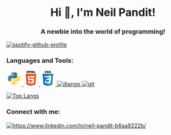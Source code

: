 <h1 align="center">Hi 👋, I'm Neil Pandit!</h1>
<h3 align="center">A newbie into the world of programming!</h3>

[![spotify-github-profile](https://spotify-github-profile.kittinanx.com/api/view?uid=91in8z8o7kg9n9s0h3niwuwey&cover_image=true&theme=novatorem&show_offline=false&background_color=121212&interchange=false&bar_color=559daa&bar_color_cover=true)](https://github.com/kittinan/spotify-github-profile)

<h3 align="left">Languages and Tools:</h3>
<p align="left"> <a href="https://www.python.org" target="_blank" rel="noreferrer"> <img src="https://raw.githubusercontent.com/devicons/devicon/master/icons/python/python-original.svg" alt="python" width="40" height="40"/> </a> <a href="https://www.w3.org/html/" target="_blank" rel="noreferrer"> <img src="https://raw.githubusercontent.com/devicons/devicon/master/icons/html5/html5-original-wordmark.svg" alt="html5" width="40" height="40"/> </a> <a href="https://www.w3schools.com/css/" target="_blank" rel="noreferrer"> <img src="https://raw.githubusercontent.com/devicons/devicon/master/icons/css3/css3-original-wordmark.svg" alt="css3" width="40" height="40"/> </a> <a href="https://www.djangoproject.com/" target="_blank" rel="noreferrer"> <img src="https://cdn.worldvectorlogo.com/logos/django.svg" alt="django" width="40" height="40"/> </a> 
<a href="https://git-scm.com/" target="_blank" rel="noreferrer"> <img src="https://www.vectorlogo.zone/logos/git-scm/git-scm-icon.svg" alt="git" width="40" height="40"/> </a>
</p>

[![Top Langs](https://github-readme-stats.vercel.app/api/top-langs/?username=ItsYaBoiNeil)](https://github.com/anuraghazra/github-readme-stats)

<h3 align="centre">Connect with me:</h3>
<p align="left">
<a href="https://linkedin.com/in/https://www.linkedin.com/in/neil-pandit-b6aa9222b/" target="blank"><img align="center" src="https://raw.githubusercontent.com/rahuldkjain/github-profile-readme-generator/master/src/images/icons/Social/linked-in-alt.svg" alt="https://www.linkedin.com/in/neil-pandit-b6aa9222b/" height="30" width="40" /></a>
</p>
